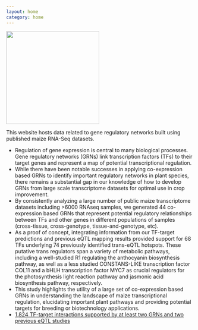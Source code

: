 ```yaml
---
layout: home
category: home
---
```


<img src="/maizeGRN/images/maizeGRN.png" height="250px">

This website hosts data related to gene regulatory networks built using published maize RNA-Seq datasets.

- Regulation of gene expression is central to many biological processes.  Gene regulatory networks (GRNs) link transcription factors (TFs) to their target genes and represent a map of potential transcriptional regulation.  
- While there have been notable successes in applying co-expression based GRNs to identify important regulatory networks in plant species, there remains a substantial gap in our knowledge of how to develop GRNs from large scale transcriptome datasets for optimal use in crop improvement.
- By consistently analyzing a large number of public maize transcriptome datasets including >6000 RNAseq samples, we generated 44 co-expression based GRNs that represent potential regulatory relationships between TFs and other genes in different populations of samples (cross-tissue, cross-genotype, tissue-and-genotype, etc).
- As a proof of concept, integrating information from our TF-target predictions and previous eQTL mapping results provided support for 68 TFs underlying 74 previously identified trans-eQTL hotspots. These putative trans regulators span a variety of metabolic pathways, including a well-studied R1 regulating the anthocyanin biosynthesis pathway, as well as a less studied CONSTANS-LIKE transcription factor COL11 and a bHLH transcription factor MYC7 as crucial regulators for the photosynthesis light reaction pathway and jasmonic acid biosynthesis pathway, respectively.
- This study highlights the utility of a large set of co-expression based GRNs in understanding the landscape of maize transcriptional regulation, elucidating important plant pathways and providing potential targets for breeding or biotechnology applications. 
- [1,824 TF-target interactions supported by at least two GRNs and two previous eQTL studies](#)
